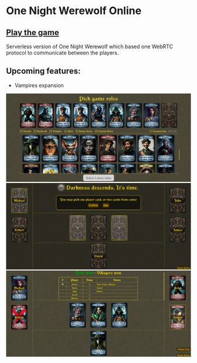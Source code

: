 # One Night Werewolf Online

## [Play the game](https://lerman01.github.io/OneNightUltimateWerewolf/)

Serverless version of One Night Werewolf which based one WebRTC protocol 
to communicate between the players.

## Upcoming features:
- Vampires expansion



![screenshot](https://github.com/lerman01/OneNightUltimateWerewolf/blob/main/scr1.png?raw=true)
![screenshot](https://github.com/lerman01/OneNightUltimateWerewolf/blob/main/scr2.png?raw=true)
![screenshot](https://github.com/lerman01/OneNightUltimateWerewolf/blob/main/scr3.png?raw=true)
